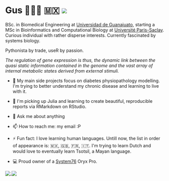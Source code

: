 

# Gus 👨🏻‍💻 🇲🇽  ![](https://enqg5nb3906uo6j.m.pipedream.net)

BSc. in Biomedical Engineering at [Universidad de Guanajuato](https://www.ugto.mx/), starting a MSc in Bioinformatics and Computational Biology at  [Université Paris-Saclay](https://www.universite-paris-saclay.fr/en). Curious individual with rather disperse interests. 
Currently fascinated by systems biology.

Pythonista by trade, useR by passion.

_The regulation of gene expression is thus, the dynamic link between the quasi static information contained
in the genome and the vast array of internal metabolic states derived from external stimuli._

- 🔭 My main side projects focus on diabetes physiopathology modelling. I'm trying to better understand my chronic disease and learning to live with it.

- 🌱 I'm picking up Julia and learning to create beautiful, reproducible reports via RMarkdown on RStudio.

- 💬 Ask me about anything 

- 📫 How to reach me: my email :P

- ⚡ Fun fact: I love learning human languages. Untill now, the list in order of appearance is: 🇲🇽, :uk:, :fr:, :it:. I'm trying to learn Dutch and would love to eventually learn Tsotsil, a Mayan language.

- :computer: Proud owner of a [System76](https://system76.com/) Oryx Pro.


<!--
**gmagannaDevelop/gmagannaDevelop** is a ✨ _special_ ✨ repository because its `README.md` (this file) appears on your GitHub profile.
œæ œæ œæ
Here are some ideas to get you started:

- 🔭 I’m currently working on ...
- 🌱 I’m currently learning ...
- 👯 I’m looking to collaborate on ...
- 🤔 I’m looking for help with ...
- 💬 Ask me about ...
- 📫 How to reach me: ...
- 😄 Pronouns: ...
- ⚡ Fun fact: ...
-->





<a href="#">
  <img align="center" src="https://github-readme-stats.vercel.app/api?username=gmagannaDevelop&theme=dark&show_icons=true&count_private=true&hide_border=true" />
</a>
<a href="#">
  <img align="center" src="https://github-readme-stats.vercel.app/api/top-langs/?username=gmagannaDevelop&theme=dark&show_icons=true&count_private=true&hide_border=true&langs_count=10&hide=html&layout=compact&exclude_repo=msa-mod,cowsay-files,gmagannaDevelop.github.io" />
</a>

